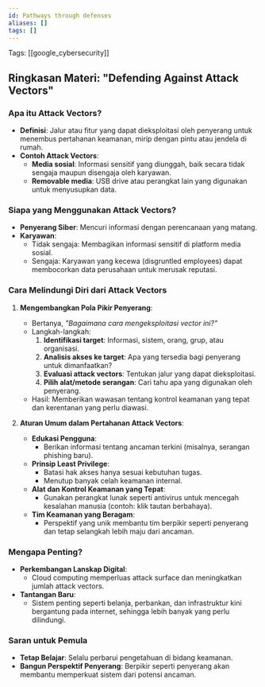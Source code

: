 ```yaml
---
id: Pathways through defenses
aliases: []
tags: []
---
```


Tags: [[google_cybersecurity]]

## Ringkasan Materi: **"Defending Against Attack Vectors"**

### Apa itu Attack Vectors?
- **Definisi**: Jalur atau fitur yang dapat dieksploitasi oleh penyerang untuk menembus pertahanan keamanan, mirip dengan pintu atau jendela di rumah.
- **Contoh Attack Vectors**:
  - **Media sosial**: Informasi sensitif yang diunggah, baik secara tidak sengaja maupun disengaja oleh karyawan.
  - **Removable media**: USB drive atau perangkat lain yang digunakan untuk menyusupkan data.

### Siapa yang Menggunakan Attack Vectors?
- **Penyerang Siber**: Mencuri informasi dengan perencanaan yang matang.
- **Karyawan**:
  - Tidak sengaja: Membagikan informasi sensitif di platform media sosial.
  - Sengaja: Karyawan yang kecewa (disgruntled employees) dapat membocorkan data perusahaan untuk merusak reputasi.

### Cara Melindungi Diri dari Attack Vectors
1. **Mengembangkan Pola Pikir Penyerang**:
   - Bertanya, *"Bagaimana cara mengeksploitasi vector ini?"*
   - Langkah-langkah:
     1. **Identifikasi target**: Informasi, sistem, orang, grup, atau organisasi.
     2. **Analisis akses ke target**: Apa yang tersedia bagi penyerang untuk dimanfaatkan?
     3. **Evaluasi attack vectors**: Tentukan jalur yang dapat dieksploitasi.
     4. **Pilih alat/metode serangan**: Cari tahu apa yang digunakan oleh penyerang.
   - Hasil: Memberikan wawasan tentang kontrol keamanan yang tepat dan kerentanan yang perlu diawasi.

2. **Aturan Umum dalam Pertahanan Attack Vectors**:
   - **Edukasi Pengguna**:
     - Berikan informasi tentang ancaman terkini (misalnya, serangan phishing baru).
   - **Prinsip Least Privilege**:
     - Batasi hak akses hanya sesuai kebutuhan tugas.
     - Menutup banyak celah keamanan internal.
   - **Alat dan Kontrol Keamanan yang Tepat**:
     - Gunakan perangkat lunak seperti antivirus untuk mencegah kesalahan manusia (contoh: klik tautan berbahaya).
   - **Tim Keamanan yang Beragam**:
     - Perspektif yang unik membantu tim berpikir seperti penyerang dan tetap selangkah lebih maju dari ancaman.

### Mengapa Penting?
- **Perkembangan Lanskap Digital**:
  - Cloud computing memperluas attack surface dan meningkatkan jumlah attack vectors.
- **Tantangan Baru**:
  - Sistem penting seperti belanja, perbankan, dan infrastruktur kini bergantung pada internet, sehingga lebih banyak yang perlu dilindungi.

### Saran untuk Pemula
- **Tetap Belajar**: Selalu perbarui pengetahuan di bidang keamanan.
- **Bangun Perspektif Penyerang**: Berpikir seperti penyerang akan membantu memperkuat sistem dari potensi ancaman.
